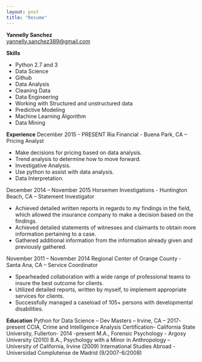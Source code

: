 ```yaml
---
layout: post
title: "Resume"
---
```


**Yannelly Sanchez**       
yannelly.sanchez389@gmail.com


**Skills**
* Python 2.7 and 3
*	Data Science
*	Github
*	Data Analysis
*	Cleaning Data
*	Data Engineering
*	Working with Structured and unstructured data
*	Predictive Modeling
*	Machine Learning Algorithm
*	Data Mining

**Experience**
December 2015 - PRESENT
Ria Financial - Buena Park, CA – Pricing Analyst
*	Make decisions for pricing based on data analysis.
*	Trend analysis to determine how to move forward.
*	Investigative Analysis.
*	Use python to assist with data analysis.
*	Data Interpretation.

December 2014 – November 2015
Horsemen Investigations - Huntington Beach, CA – Statement Investigator
*	Achieved detailed written reports in regards to my findings in the field, which allowed the insurance company to make a decision based on the findings.
*	Achieved detailed statements of witnesses and claimants to obtain more information pertaining to a case.
*	Gathered additional information from the information already given and previously gathered.

November 2011 – November 2014
Regional Center of Orange County - Santa Ana, CA – Service Coordinator
*	Spearheaded collaboration with a wide range of professional teams to insure the best outcome for clients.
*	Utilized detailed reports, written by myself, to implement appropriate services for clients.
*	Successfully managed a caseload of 105+ persons with developmental disabilities.

**Education**
Python for Data Science – Dev Masters – Irvine, CA – 2017- present
CCIA, Crime and Intelligence Analysis Certification- California State University, Fullerton- 2014 -present
M.A., Forensic Psychology - Argosy University  (2010)
B.A., Psychology with a Minor in Anthropology – University of California, Irvine (2009)
International Studies Abroad - Universidad Complutense de Madrid (9/2007-6/2008)
